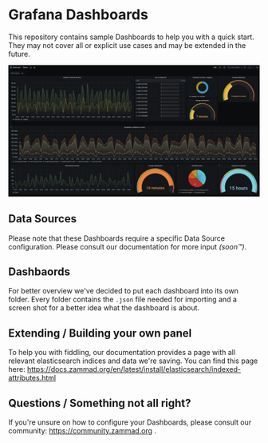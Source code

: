 # Grafana Dashboards

This repository contains sample Dashboards to help you with a quick start. 
They may not cover all or explicit use cases and may be extended in the future. 

![Dashboard Example](/images/readme-dashboard-sample.png)

## Data Sources

Please note that these Dashboards require a specific Data Source configuration. 
Please consult our documentation for more input *(soon™)*.

## Dashbaords

For better overview we've decided to put each dashboard into its own folder. 
Every folder contains the ``.json`` file needed for importing and a screen shot 
for a better idea what the dashboard is about.

## Extending / Building your own panel

To help you with fiddling, our documentation provides a page with all relevant 
elasticsearch indices and data we're saving. You can find this page here: 
https://docs.zammad.org/en/latest/install/elasticsearch/indexed-attributes.html

## Questions / Something not all right?

If you're unsure on how to configure your Dashboards, please consult our 
community: https://community.zammad.org .
